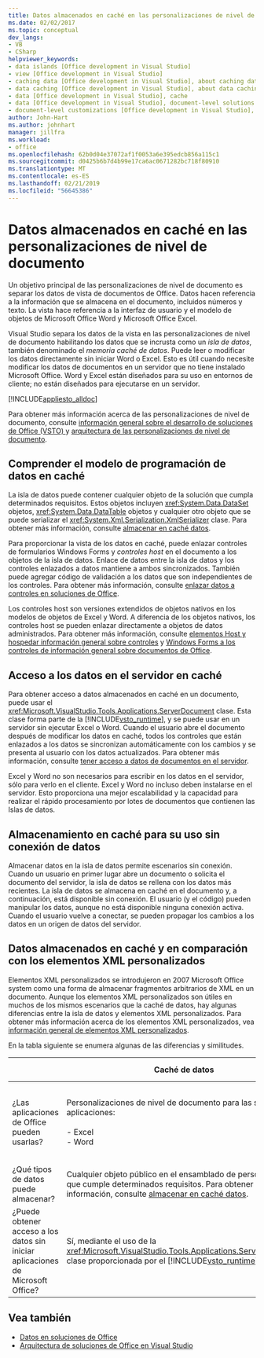 ```yaml
---
title: Datos almacenados en caché en las personalizaciones de nivel de documento
ms.date: 02/02/2017
ms.topic: conceptual
dev_langs:
- VB
- CSharp
helpviewer_keywords:
- data islands [Office development in Visual Studio]
- view [Office development in Visual Studio]
- caching data [Office development in Visual Studio], about caching data
- data caching [Office development in Visual Studio], about data caching
- data [Office development in Visual Studio], cache
- data [Office development in Visual Studio], document-level solutions
- document-level customizations [Office development in Visual Studio], data model
author: John-Hart
ms.author: johnhart
manager: jillfra
ms.workload:
- office
ms.openlocfilehash: 62b0d04e37072af1f0053a6e395edcb856a115c1
ms.sourcegitcommit: d0425b6b7d4b99e17ca6ac0671282bc718f80910
ms.translationtype: MT
ms.contentlocale: es-ES
ms.lasthandoff: 02/21/2019
ms.locfileid: "56645386"
---
```

# <a name="cached-data-in-document-level-customizations"></a>Datos almacenados en caché en las personalizaciones de nivel de documento
  Un objetivo principal de las personalizaciones de nivel de documento es separar los datos de vista de documentos de Office. Datos hacen referencia a la información que se almacena en el documento, incluidos números y texto. La vista hace referencia a la interfaz de usuario y el modelo de objetos de Microsoft Office Word y Microsoft Office Excel.

 Visual Studio separa los datos de la vista en las personalizaciones de nivel de documento habilitando los datos que se incrusta como un *isla de datos*, también denominado el *memoria caché de datos*. Puede leer o modificar los datos directamente sin iniciar Word o Excel. Esto es útil cuando necesite modificar los datos de documentos en un servidor que no tiene instalado Microsoft Office. Word y Excel están diseñados para su uso en entornos de cliente; no están diseñados para ejecutarse en un servidor.

 [!INCLUDE[appliesto_alldoc](../vsto/includes/appliesto-alldoc-md.md)]

 Para obtener más información acerca de las personalizaciones de nivel de documento, consulte [información general sobre el desarrollo de soluciones de Office &#40;VSTO&#41; ](../vsto/office-solutions-development-overview-vsto.md) y [arquitectura de las personalizaciones de nivel de documento](../vsto/architecture-of-document-level-customizations.md).

## <a name="understand-the-cached-data-programming-model"></a>Comprender el modelo de programación de datos en caché
 La isla de datos puede contener cualquier objeto de la solución que cumpla determinados requisitos. Estos objetos incluyen <xref:System.Data.DataSet> objetos, <xref:System.Data.DataTable> objetos y cualquier otro objeto que se puede serializar el <xref:System.Xml.Serialization.XmlSerializer> clase. Para obtener más información, consulte [almacenar en caché datos](../vsto/caching-data.md).

 Para proporcionar la vista de los datos en caché, puede enlazar controles de formularios Windows Forms y *controles host* en el documento a los objetos de la isla de datos. Enlace de datos entre la isla de datos y los controles enlazados a datos mantiene a ambos sincronizados. También puede agregar código de validación a los datos que son independientes de los controles. Para obtener más información, consulte [enlazar datos a controles en soluciones de Office](../vsto/binding-data-to-controls-in-office-solutions.md).

 Los controles host son versiones extendidos de objetos nativos en los modelos de objetos de Excel y Word. A diferencia de los objetos nativos, los controles host se pueden enlazar directamente a objetos de datos administrados. Para obtener más información, consulte [elementos Host y hospedar información general sobre controles](../vsto/host-items-and-host-controls-overview.md) y [Windows Forms a los controles de información general sobre documentos de Office](../vsto/windows-forms-controls-on-office-documents-overview.md).

## <a name="access-cached-data-on-the-server"></a>Acceso a los datos en el servidor en caché
 Para obtener acceso a datos almacenados en caché en un documento, puede usar el <xref:Microsoft.VisualStudio.Tools.Applications.ServerDocument> clase. Esta clase forma parte de la [!INCLUDE[vsto_runtime](../vsto/includes/vsto-runtime-md.md)], y se puede usar en un servidor sin ejecutar Excel o Word. Cuando el usuario abre el documento después de modificar los datos en caché, todos los controles que están enlazados a los datos se sincronizan automáticamente con los cambios y se presenta al usuario con los datos actualizados. Para obtener más información, consulte [tener acceso a datos de documentos en el servidor](../vsto/accessing-data-in-documents-on-the-server.md).

 Excel y Word no son necesarios para escribir en los datos en el servidor, sólo para verlo en el cliente. Excel y Word no incluso deben instalarse en el servidor. Esto proporciona una mejor escalabilidad y la capacidad para realizar el rápido procesamiento por lotes de documentos que contienen las Islas de datos.

## <a name="data-caching-for-offline-use"></a>Almacenamiento en caché para su uso sin conexión de datos
 Almacenar datos en la isla de datos permite escenarios sin conexión. Cuando un usuario en primer lugar abre un documento o solicita el documento del servidor, la isla de datos se rellena con los datos más recientes. La isla de datos se almacena en caché en el documento y, a continuación, está disponible sin conexión. El usuario (y el código) pueden manipular los datos, aunque no está disponible ninguna conexión activa. Cuando el usuario vuelve a conectar, se pueden propagar los cambios a los datos en un origen de datos del servidor.

## <a name="cached-data-and-custom-xml-parts-compared"></a>Datos almacenados en caché y en comparación con los elementos XML personalizados
 Elementos XML personalizados se introdujeron en 2007 Microsoft Office system como una forma de almacenar fragmentos arbitrarios de XML en un documento. Aunque los elementos XML personalizados son útiles en muchos de los mismos escenarios que la caché de datos, hay algunas diferencias entre la isla de datos y elementos XML personalizados. Para obtener más información acerca de los elementos XML personalizados, vea [información general de elementos XML personalizados](../vsto/custom-xml-parts-overview.md).

 En la tabla siguiente se enumera algunas de las diferencias y similitudes.

||Caché de datos|Elementos XML personalizados|
|-|----------------|----------------------|
|¿Las aplicaciones de Office pueden usarlas?|Personalizaciones de nivel de documento para las siguientes aplicaciones:<br /><br /> -   Excel<br />-   Word|Soluciones de nivel de documento y el nivel de aplicación para las siguientes aplicaciones:<br /><br /> -   Excel<br />-   PowerPoint<br />-   Word|
|¿Qué tipos de datos puede almacenar?|Cualquier objeto público en el ensamblado de personalización que cumple determinados requisitos. Para obtener más información, consulte [almacenar en caché datos](../vsto/caching-data.md).|Los datos XML.|
|¿Puede obtener acceso a los datos sin iniciar aplicaciones de Microsoft Office?|Sí, mediante el uso de la <xref:Microsoft.VisualStudio.Tools.Applications.ServerDocument> clase proporcionada por el [!INCLUDE[vsto_runtime](../vsto/includes/vsto-runtime-md.md)].|Sí, mediante las clases en el <xref:System.IO.Packaging> espacio de nombres, o mediante el SDK de formato XML abierto.|

## <a name="see-also"></a>Vea también
- [Datos en soluciones de Office](../vsto/data-in-office-solutions.md)
- [Arquitectura de soluciones de Office en Visual Studio](../vsto/architecture-of-office-solutions-in-visual-studio.md)
